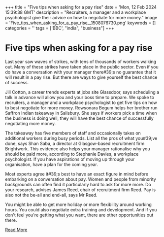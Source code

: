 +++
title = "Five tips when asking for a pay rise"
date = 'Mon, 12 Feb 2024 15:39:38 GMT'
description = "Recruiters, a manager and a workplace psychologist give their advice on how to negotiate for more money."
image = 'Five_tips_when_asking_for_a_pay_rise__1508076730.png'
keywrods =  []
categories = ''
tags = ['BBC', "india", "business"]
+++

# Five tips when asking for a pay rise

Last year saw waves of strikes, with tens of thousands of workers walking out.
Many of these strikes have taken place in the public sector.
Even if you do have a conversation with your manager there<bb>#39;s no guarantee that it will result in a pay rise.
But there are ways to give yourself the best chance of success.

Jill Cotton, a career trends experts at jobs site Glassdoor, says scheduling a talk in advance will allow you and your boss time to prepare.
We spoke to recruiters, a manager and a workplace psychologist to get five tips on how to best negotiate for more money.
Rowsonara Begum helps her brother run Saffron Indian takeaway in Salisbury.
She says if workers pick a time when the business is doing well, they will have the best chance of successfully negotiating more money.

The takeaway has five members of staff and occasionally takes on additional workers during busy periods.
List all the pros of what you<bb>#39;ve done, says Shan Saba, a director at Glasgow-based recruitment firm Brightwork.
This evidence also helps your manager rationalise why you should be paid more, according to Stephanie Davies, a workplace psychologist.
If you have aspirations of moving up through your organisation, have a plan for the coming year.

Most experts agree it<bb>#39;s best to have an exact figure in mind before embarking on a conversation about pay.
Women and people from minority backgrounds can often find it particularly hard to ask for more more.
Do your research, advises James Reed, chair of recruitment firm Reed.
Pay is also not the be-all and end-all, says Mr Reed.

You might be able to get more holiday or more flexibility around working hours.
You could also negotiate extra training and development.
And if you don't feel you're getting what you want, there are other opportunities out there.


[Read More](https://www.bbc.co.uk/news/business-64288791)

